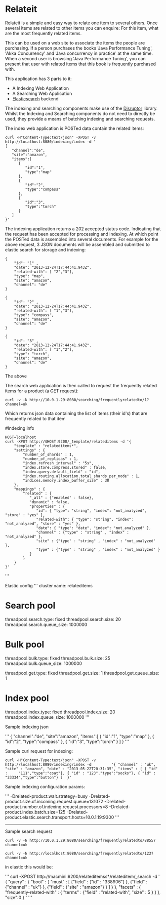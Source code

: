# Relateit #

Relateit is a simple and easy way to relate one item to several others.  Once several items are related to other items you can enquire:  For this item, what are the most frequently related items.  

This can be used on a web site to associate the items the people are purchasing.  If a person purchases the books 'Java Performance Tuning', 'Akka Concurrency' and 'Java concurrency in practice' at the same time.  When a second user is browsing 'Java Performance Tuning', you can present that user with related items that this book is frequently purchased with.

This application has 3 parts to it:

* A Indexing Web Application
* A Searching Web Application
* [Elasticsearch](http://www.elasticsearch.org/ "Elasticsearch") backend

The indexing and searching components make use of the [Disruptor](https://github.com/LMAX-Exchange/disruptor "Disruptor") library.  Whilst the Indexing and Searching components do not need to directly be used, they provide a means of batching indexing and searching requests.

The index web application is POSTed data contain the related items:

    curl -H"Content-Type:text/json" -XPOST -v http://localhost:8080/indexing/index -d '
    {
       "channel":"de",
       "site":"amazon",
       "items":[
          {
             "id":"1",
             "type":"map"
          },
          {
             "id":"2",
             "type":"compass"
          },
          {
             "id":"3",
             "type":"torch"
          }
       ]
    }'

The indexing application returns a 202 accepted status code.  Indicating that the request has been accepted for processing and indexing.  At which point the POSTed data is assembled into several documents.  For example for the above request, 3 JSON documents will be assembled and submitted to elastic search for storage and indexing:

    {
        "id": "1" ,
        "date": "2013-12-24T17:44:41.943Z",
        "related-with": [ "2","3"],
        "type": "map",
        "site": "amazon",
        "channel": "de"
    }

    {
        "id": "2" ,
        "date": "2013-12-24T17:44:41.943Z",
        "related-with": [ "1","3"],
        "type": "compass",
        "site": "amazon",
        "channel": "de"
    }

    {
        "id": "3" ,
        "date": "2013-12-24T17:44:41.943Z",
        "related-with": [ "1","2"],
        "type": "torch",
        "site": "amazon",
        "channel": "de"
    }

The above 

The search web application is then called to request the frequently related items for a product (a GET request):

    curl -v -N http://10.0.1.29:8080/searching/frequentlyrelatedto/1?channel=uk

Which returns json data containing the list of items (their id's) that are frequently related to that item




#Indexing info


    HOST=localhost
    curl -XPUT http://$HOST:9200/_template/relateditems -d '{
        "template" : "relateditems*",
        "settings" : {
            "number_of_shards" : 1,
            "number_of_replicas" : 1,
            "index.refresh_interval" : "5s",
            "index.store.compress.stored" : false,
            "index.query.default_field" : "id",
            "index.routing.allocation.total_shards_per_node" : 1,
            "indices.memory.index_buffer_size" : 30
        },
        "mappings" : {
            "related" : {
               "_all" : {"enabled" : false},
               "dynamic" : false,
               "properties" : {
                  "id": { "type": "string", "index": "not_analyzed", "store" : "yes" },
                  "related-with": { "type": "string", "index": "not_analyzed", "store" : "yes" },
                  "date": { "type": "date", "index": "not_analyzed" },
                  "channel" : {"type" : "string" , "index" : "not_analyzed" },
                  "site" : {"type" : "string" , "index" : "not_analyzed" },
                  "type" : {"type" : "string" , "index" : "not_analyzed" }
               }
            }
        }
    }'




'''

Elastic config
'''
cluster.name: relateditems

# Search pool
threadpool.search.type: fixed
threadpool.search.size: 20
threadpool.search.queue_size: 1000000

# Bulk pool
threadpool.bulk.type: fixed
threadpool.bulk.size: 25
threadpool.bulk.queue_size: 1000000

threadpool.get.type: fixed
threadpool.get.size: 1
threadpool.get.queue_size: 1


# Index pool
threadpool.index.type: fixed
threadpool.index.size: 20
threadpool.index.queue_size: 1000000
'''




Sample indexing json

'''
{
   "channel":"de",
   "site":"amazon",
   "items":[
      {
         "id":"1",
         "type":"map"
      },
      {
         "id":"2",
         "type":"compass"
      },
      {
         "id":"3",
         "type":"torch"
      }
   ]
}
'''


Sample curl request for indexing:


    curl -H"Content-Type:text/json" -XPOST -v http://localhost:8080/indexing/index -d         '{ "channel" : "uk", "site" : "amazon", "date" : "2013-05-22T20:31:35", "items" : [ { "id" :     "111","type":"coat"}, { "id" : "123","type":"socks"}, { "id" : "23334","type":"button"} ]  }'


Sample indexing configuration params:

'''
-Drelated-product.wait.strategy=busy -Drelated-product.size.of.incoming.request.queue=131072 -Drelated-product.number.of.indexing.request.processors=8 -Drelated-product.index.batch.size=125 -Drelated-product.elastic.search.transport.hosts=10.0.1.19:9300
'''


---

Sample search request

    curl -v -N http://10.0.1.29:8080/searching/frequentlyrelatedto/8855?channel=uk

    curl -v -N http://localhost:8080/searching/frequentlyrelatedto/123?channel=uk



in elastic this would be:

'''
curl -XPOST http://macmini:9200/relateditemss*/relateditem/_search -d '
{
  "query" :
        {
            "bool" : {
                "must" : [
                    {"field" : {"id" : "338906"} },
                    {"field" : {"channel" : "uk"} },
                    {"field" : {"site" : "amazon"} }
                ]
            }
        },
        "facets" : {
            "frequently-related-with" : {
                "terms" : {"field" : "related-with", "size" : 5 }
            }
        },
        "size":0
}
'
'''